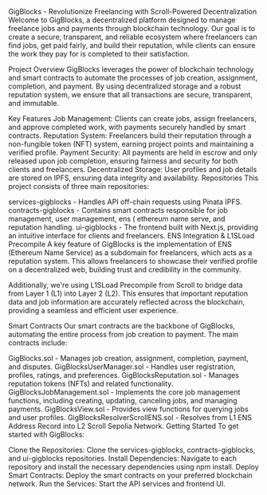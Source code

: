GigBlocks - Revolutionize Freelancing with Scroll-Powered Decentralization
Welcome to GigBlocks, a decentralized platform designed to manage freelance jobs and payments through blockchain technology. Our goal is to create a secure, transparent, and reliable ecosystem where freelancers can find jobs, get paid fairly, and build their reputation, while clients can ensure the work they pay for is completed to their satisfaction.

Project Overview
GigBlocks leverages the power of blockchain technology and smart contracts to automate the processes of job creation, assignment, completion, and payment. By using decentralized storage and a robust reputation system, we ensure that all transactions are secure, transparent, and immutable.

Key Features
Job Management: Clients can create jobs, assign freelancers, and approve completed work, with payments securely handled by smart contracts.
Reputation System: Freelancers build their reputation through a non-fungible token (NFT) system, earning project points and maintaining a verified profile.
Payment Security: All payments are held in escrow and only released upon job completion, ensuring fairness and security for both clients and freelancers.
Decentralized Storage: User profiles and job details are stored on IPFS, ensuring data integrity and availability.
Repositories
This project consists of three main repositories:

services-gigblocks - Handles API off-chain requests using Pinata IPFS.
contracts-gigblocks - Contains smart contracts responsible for job management, user management, ens ( ethereum name serve, and reputation handling.
ui-gigblocks - The frontend built with Next.js, providing an intuitive interface for clients and freelancers.
ENS Integration & L1SLoad Precompile
A key feature of GigBlocks is the implementation of ENS (Ethereum Name Service) as a subdomain for freelancers, which acts as a reputation system. This allows freelancers to showcase their verified profile on a decentralized web, building trust and credibility in the community.

Additionally, we're using L1SLoad Precompile from Scroll to bridge data from Layer 1 (L1) into Layer 2 (L2). This ensures that important reputation data and job information are accurately reflected across the blockchain, providing a seamless and efficient user experience.

Smart Contracts
Our smart contracts are the backbone of GigBlocks, automating the entire process from job creation to payment. The main contracts include:

GigBlocks.sol - Manages job creation, assignment, completion, payment, and disputes.
GigBlocksUserManager.sol - Handles user registration, profiles, ratings, and preferences.
GigBlocksReputation.sol - Manages reputation tokens (NFTs) and related functionality.
GigBlocksJobManagement.sol - Implements the core job management functions, including creating, updating, canceling jobs, and managing payments.
GigBlocksView.sol - Provides view functions for querying jobs and user profiles.
GigBlocksResolverScrollENS.sol - Resolves from L1 ENS Address Record into L2 Scroll Sepolia Network.
Getting Started
To get started with GigBlocks:

Clone the Repositories: Clone the services-gigblocks, contracts-gigblocks, and ui-gigblocks repositories.
Install Dependencies: Navigate to each repository and install the necessary dependencies using npm install.
Deploy Smart Contracts: Deploy the smart contracts on your preferred blockchain network.
Run the Services: Start the API services and frontend UI.
